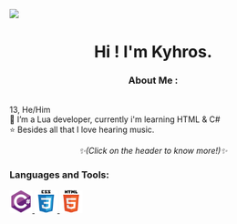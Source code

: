 <!-- Intro -->

<a href="https://ksportofolio.000webhostapp.com/" target="_blank"><img src="https://github.com/Klorycs/Klorycs/blob/main/Headers.png" /></a>
<h1 align="center">Hi ! I'm Kyhros.</h1>
<h3 align="center">About Me :</h3>  
 <p>
<br>13, He/Him
<br>💫 I’m a Lua developer, currently i'm learning HTML & C#
<br>⭐ Besides all that I love hearing music.
 <br> <p align="center"><i>✨(Click on the header to know more!)✨</i></p>
 </p>
 
 

<h3 align="left">Languages and Tools:</h3>
<p align="left"> <a href="https://www.w3schools.com/cs/" target="_blank" rel="noreferrer"> <img src="https://raw.githubusercontent.com/devicons/devicon/master/icons/csharp/csharp-original.svg" alt="csharp" width="40" height="40"/> </a> <a href="https://www.w3schools.com/css/" target="_blank" rel="noreferrer"> <img src="https://raw.githubusercontent.com/devicons/devicon/master/icons/css3/css3-original-wordmark.svg" alt="css3" width="40" height="40"/> </a> <a href="https://www.w3.org/html/" target="_blank" rel="noreferrer"> <img src="https://raw.githubusercontent.com/devicons/devicon/master/icons/html5/html5-original-wordmark.svg" alt="html5" width="40" height="40"/> </a> </p>



